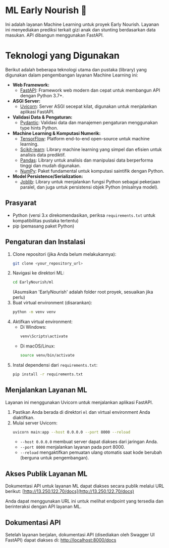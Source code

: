 # ML Early Nourish 🌾

Ini adalah layanan Machine Learning untuk proyek Early Nourish. Layanan ini menyediakan prediksi terkait gizi anak dan stunting berdasarkan data masukan. API dibangun menggunakan FastAPI.

# Teknologi yang Digunakan

Berikut adalah beberapa teknologi utama dan pustaka (library) yang digunakan dalam pengembangan layanan Machine Learning ini:

- **Web Framework:**
  - [FastAPI](https://fastapi.tiangolo.com/): Framework web modern dan cepat untuk membangun API dengan Python 3.7+.
- **ASGI Server:**
  - [Uvicorn](https://www.uvicorn.org/): Server ASGI secepat kilat, digunakan untuk menjalankan aplikasi FastAPI.
- **Validasi Data & Pengaturan:**
  - [Pydantic](https://docs.pydantic.dev/): Validasi data dan manajemen pengaturan menggunakan type hints Python.
- **Machine Learning & Komputasi Numerik:**
  - [TensorFlow](https://www.tensorflow.org/): Platform end-to-end open-source untuk machine learning.
  - [Scikit-learn](https://scikit-learn.org/): Library machine learning yang simpel dan efisien untuk analisis data prediktif.
  - [Pandas](https://pandas.pydata.org/): Library untuk analisis dan manipulasi data berperforma tinggi dan mudah digunakan.
  - [NumPy](https://numpy.org/): Paket fundamental untuk komputasi saintifik dengan Python.
- **Model Persistence/Serialization:**
  - [Joblib](https://joblib.readthedocs.io/): Library untuk menjalankan fungsi Python sebagai pekerjaan paralel, dan juga untuk persistensi objek Python (misalnya model).

## Prasyarat
- Python (versi 3.x direkomendasikan, periksa `requirements.txt` untuk kompatibilitas pustaka tertentu)
- pip (pemasang paket Python)

## Pengaturan dan Instalasi
1. Clone repositori (jika Anda belum melakukannya):
   ```bash
   git clone <your_repository_url>
   ```
2. Navigasi ke direktori ML:
   ```bash
   cd EarlyNourish/ml
   ```
   (Asumsikan 'EarlyNourish' adalah folder root proyek, sesuaikan jika perlu)
3. Buat virtual environment (disarankan):
   ```bash
   python -m venv venv
   ```
4. Aktifkan virtual environment:
   - Di Windows:
     ```bash
     venv\Scripts\activate
     ```
   - Di macOS/Linux:
     ```bash
     source venv/bin/activate
     ```
5. Instal dependensi dari `requirements.txt`:
   ```bash
   pip install -r requirements.txt
   ```

## Menjalankan Layanan ML
Layanan ini menggunakan Uvicorn untuk menjalankan aplikasi FastAPI.
1. Pastikan Anda berada di direktori `ml` dan virtual environment Anda diaktifkan.
2. Mulai server Uvicorn:
   ```bash
   uvicorn main:app --host 0.0.0.0 --port 8000 --reload
   ```
   - `--host 0.0.0.0` membuat server dapat diakses dari jaringan Anda.
   - `--port 8000` menjalankan layanan pada port 8000.
   - `--reload` mengaktifkan pemuatan ulang otomatis saat kode berubah (berguna untuk pengembangan).

## Akses Publik Layanan ML
Dokumentasi API untuk layanan ML dapat diakses secara publik melalui URL berikut:
[http://13.250.122.70/docs](http://13.250.122.70/docs)

Anda dapat menggunakan URL ini untuk melihat endpoint yang tersedia dan berinteraksi dengan API layanan ML.

## Dokumentasi API
Setelah layanan berjalan, dokumentasi API (disediakan oleh Swagger UI FastAPI) dapat diakses di:
[http://localhost:8000/docs](http://localhost:8000/docs)

